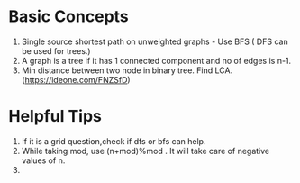 # Basic Concepts

1. Single source shortest path on unweighted graphs - Use BFS   ( DFS can be used for trees.)
2. A graph is a tree if it has 1 connected component and no of edges is n-1.
3. Min distance between two node in binary tree. Find LCA. (https://ideone.com/FNZSfD)


# Helpful Tips 
1. If it is a grid question,check if dfs or bfs can help.
2. While taking mod, use (n+mod)%mod .  It will take care of negative values of n.
3. 
